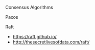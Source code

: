
Consensus Algorithms


Paxos


Raft
* https://raft.github.io/
* http://thesecretlivesofdata.com/raft/

